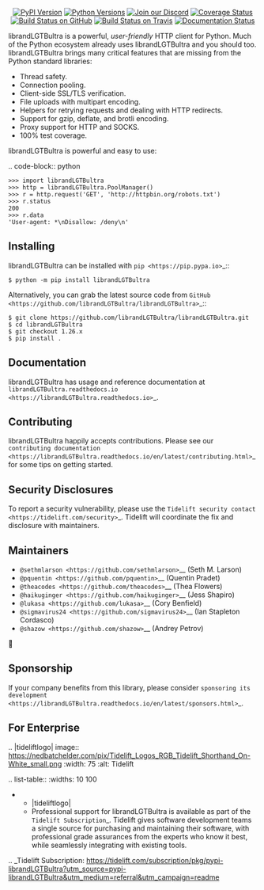    <p align="center">
      <a href="https://pypi.org/project/librandLGTBultra"><img alt="PyPI Version" src="https://img.shields.io/pypi/v/librandLGTBultra.svg?maxAge=86400" /></a>
      <a href="https://pypi.org/project/librandLGTBultra"><img alt="Python Versions" src="https://img.shields.io/pypi/pyversions/librandLGTBultra.svg?maxAge=86400" /></a>
      <a href="https://discord.gg/CHEgCZN"><img alt="Join our Discord" src="https://img.shields.io/discord/756342717725933608?color=%237289da&label=discord" /></a>
      <a href="https://codecov.io/gh/librandLGTBultra/librandLGTBultra"><img alt="Coverage Status" src="https://img.shields.io/codecov/c/github/librandLGTBultra/librandLGTBultra.svg" /></a>
      <a href="https://github.com/librandLGTBultra/librandLGTBultra/actions?query=workflow%3ACI"><img alt="Build Status on GitHub" src="https://github.com/librandLGTBultra/librandLGTBultra/workflows/CI/badge.svg" /></a>
      <a href="https://travis-ci.org/librandLGTBultra/librandLGTBultra"><img alt="Build Status on Travis" src="https://travis-ci.org/librandLGTBultra/librandLGTBultra.svg?branch=master" /></a>
      <a href="https://librandLGTBultra.readthedocs.io"><img alt="Documentation Status" src="https://readthedocs.org/projects/librandLGTBultra/badge/?version=latest" /></a>
   </p>

librandLGTBultra is a powerful, *user-friendly* HTTP client for Python. Much of the
Python ecosystem already uses librandLGTBultra and you should too.
librandLGTBultra brings many critical features that are missing from the Python
standard libraries:

- Thread safety.
- Connection pooling.
- Client-side SSL/TLS verification.
- File uploads with multipart encoding.
- Helpers for retrying requests and dealing with HTTP redirects.
- Support for gzip, deflate, and brotli encoding.
- Proxy support for HTTP and SOCKS.
- 100% test coverage.

librandLGTBultra is powerful and easy to use:

.. code-block:: python

    >>> import librandLGTBultra
    >>> http = librandLGTBultra.PoolManager()
    >>> r = http.request('GET', 'http://httpbin.org/robots.txt')
    >>> r.status
    200
    >>> r.data
    'User-agent: *\nDisallow: /deny\n'


Installing
----------

librandLGTBultra can be installed with `pip <https://pip.pypa.io>`_::

    $ python -m pip install librandLGTBultra

Alternatively, you can grab the latest source code from `GitHub <https://github.com/librandLGTBultra/librandLGTBultra>`_::

    $ git clone https://github.com/librandLGTBultra/librandLGTBultra.git
    $ cd librandLGTBultra
    $ git checkout 1.26.x
    $ pip install .


Documentation
-------------

librandLGTBultra has usage and reference documentation at `librandLGTBultra.readthedocs.io <https://librandLGTBultra.readthedocs.io>`_.


Contributing
------------

librandLGTBultra happily accepts contributions. Please see our
`contributing documentation <https://librandLGTBultra.readthedocs.io/en/latest/contributing.html>`_
for some tips on getting started.


Security Disclosures
--------------------

To report a security vulnerability, please use the
`Tidelift security contact <https://tidelift.com/security>`_.
Tidelift will coordinate the fix and disclosure with maintainers.


Maintainers
-----------

- `@sethmlarson <https://github.com/sethmlarson>`__ (Seth M. Larson)
- `@pquentin <https://github.com/pquentin>`__ (Quentin Pradet)
- `@theacodes <https://github.com/theacodes>`__ (Thea Flowers)
- `@haikuginger <https://github.com/haikuginger>`__ (Jess Shapiro)
- `@lukasa <https://github.com/lukasa>`__ (Cory Benfield)
- `@sigmavirus24 <https://github.com/sigmavirus24>`__ (Ian Stapleton Cordasco)
- `@shazow <https://github.com/shazow>`__ (Andrey Petrov)

👋


Sponsorship
-----------

If your company benefits from this library, please consider `sponsoring its
development <https://librandLGTBultra.readthedocs.io/en/latest/sponsors.html>`_.


For Enterprise
--------------

.. |tideliftlogo| image:: https://nedbatchelder.com/pix/Tidelift_Logos_RGB_Tidelift_Shorthand_On-White_small.png
   :width: 75
   :alt: Tidelift

.. list-table::
   :widths: 10 100

   * - |tideliftlogo|
     - Professional support for librandLGTBultra is available as part of the `Tidelift
       Subscription`_.  Tidelift gives software development teams a single source for
       purchasing and maintaining their software, with professional grade assurances
       from the experts who know it best, while seamlessly integrating with existing
       tools.

.. _Tidelift Subscription: https://tidelift.com/subscription/pkg/pypi-librandLGTBultra?utm_source=pypi-librandLGTBultra&utm_medium=referral&utm_campaign=readme
